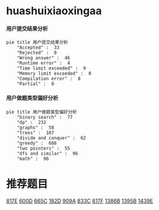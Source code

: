 # huashuixiaoxingaa

<!-- tabs:start -->



#### **用户提交结果分析**

```mermaid
pie title 用户提交结果分析
    "Accepted" :  33
    "Rejected" :  0
    "Wrong answer" :  46
    "Runtime error" :  4
    "Time limit exceeded" :  9
    "Memory limit exceeded" :  0
    "Compilation error" :  8
    "Partial" :  0
```

#### **用户做题类型偏好分析**

```mermaid
pie title 用户做题类型偏好分析
    "binary search" :  77
    "dp" :  232
    "graphs" :  58
    "trees" :  107
    "divide and conquer" :  62
    "greedy" :  688
    "two pointers" :  55
    "dfs and similar" :  96
    "math" :  96
```



<!-- tabs:end -->
# 推荐题目
[817E](https://codeforces.com/contest/817/problem/E)
[600D](https://codeforces.com/contest/600/problem/D)
[665C](https://codeforces.com/contest/665/problem/C)
[182D](https://codeforces.com/contest/182/problem/D)
[909A](https://codeforces.com/contest/909/problem/A)
[833C](https://codeforces.com/contest/833/problem/C)
[817F](https://codeforces.com/contest/817/problem/F)
[1386B](https://codeforces.com/contest/1386/problem/B)
[1395B](https://codeforces.com/contest/1395/problem/B)
[1439E](https://codeforces.com/contest/1439/problem/E)
